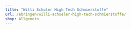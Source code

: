 ```yaml
---
title: "Willi Schüler High Tech Schmierstoffe"
url: /ebringen/willi-schueler-high-tech-schmierstoffe/
shop: Allgemein
---
```

